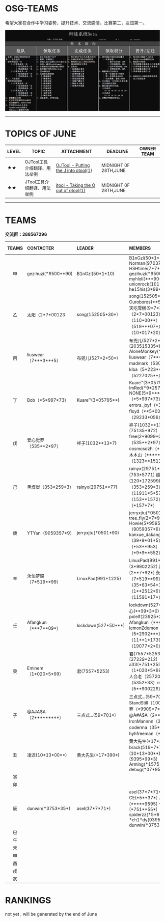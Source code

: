 # OSG-TEAMS
希望大家在合作中学习姿势、提升技术、交流感情。比赛第二，友谊第一。

![师徒系统Beta](pic/teams.jpg)

***

# TOPICS OF JUNE

|LEVEL|TOPIC|ATTACHMENT|DEADLINE|OWNER TEAM|
|--|--|--|--|--|
|★★|OJTool工具介绍翻译、用法举例|[OJTool - Putting the J into otool(1)](http://newosxbook.com/tools/ojtool.html)|MIDNIGHT 0F 28TH,JUNE||
|★★|JTool工具介绍翻译、用法举例|[jtool - Taking the O out of otool(1)](http://www.newosxbook.com/tools/jtool.html)|MIDNIGHT 0F 28TH,JUNE||

***


# TEAMS

**交流群：288567296**

|TEAMS|CONTACTER|LEADER|MEMBERS|MONTHLY THEME|
|:-:|:-|:-|:-|:-|
|甲| gezihuzi(\*9500\*\*90) | B1nGzl(50\*1\*10)|B1nGzl(50\*1\*10) Norman(9703797) HSHtime(7\*7\*23\*92) gezihuzi(\*9500\*\*90) myhloli(\*\*\*90\*9\*9) unionrock(101\*5\*\*010) he15his(3\*99\*37\*1)        |not yet|
|乙|  太阳（2\*7\*00123  	 |song(152505\*30\*) |song(152505\*30\*) Ouroboros(\*\*5277\*0) 夏天吃雪糕(9\*7\*323\*0) 太阳（2\*7\*00123）理查德（110\*00\*\*）小憨（519\*\*\*07\*）blackcore（10\*017\*20）|not yet|
|丙|  liuswear（7\*\*\*3\*\*\*5）| 布兜儿(527\*2\*50\*)|布兜儿(527\*2\*50\*) 舜生(203515335\*) AloneMonkey(\*271\*\*\*33) liuswear（7\*\*\*3\*\*\*5）madmark（53019917）kiba（5\*223\*\*1\*）chen（5227025\*\*）|not yet|
|丁| Bob（\*5\*997\*73）  	 |Kuare™(3\*05795\*\*)|Kuare™(3\*05795\*\*) ImRed(\*9\*257532) NONE(5\*9\*\*\*\*03) Bob（\*5\*997\*73）no errors_joyf（\*352\*19\*2）floyd（\*\*5\*00\*3）srh（29233\*059）| not yet  |
|戊| 爱心觉罗（535\*\*2\*97）  	 |祥子(1032\*\*13\*7)|祥子(1032\*\*13\*7) 明哥(75135\*972) free(2\*9099\*0\*) 爱心觉罗（535\*\*2\*97）cosmosdzh（\*50505\*\*）木木山（\*\*\*\*\*9595）龙幽（1323\*\*1511）|  not yet |
|己| 黑煤炭（353\*259\*3）  	 |rainyx(29751\*\*77) |rainyx(29751\*\*77) 拟人(753\*5771) 超级神话(120\*172599) 黑煤炭（353\*259\*3）ksmokee（11911\*5\*57）MXXIV（153\*\*1572）紫枫闲人（\*157\*7\*）| not yet  |
|庚| YTYan（9059357\*9）  	 |jerryxjtu(\*0501\*90) |jerryxjtu(\*0501\*90) tree_fly(2\*7\*9\*009) Howie(5\*959509\*) YTYan（9059357\*9）kanxue_dakang（39\*9\*01\*5）BoOOlean（\*53\*\*953）bitpanda（\*9\*9\*\*552）| not yet|
|辛| 永恒梦魇（7\*519\*\*99）   	 |LinuxPad(991\*1225)|LinuxPad(991\*1225)  空城(3\*9902252) 闪(2\*\*7\*92\*) 永恒梦魇（7\*519\*\*99） Alice（35\*63\*54\*1）物以类聚（1\*\*2512\*9） xgalaxy（11591\*17\*）  | not yet|
|壬|  Afangkun（\*\*\*7\*\*09\*）  	 |lockdown(527\*50\*\*\*) |lockdown(527\*50\*\*\*) 开心(\*\*09\*3\*0) polelf(23925\*27) Afangkun（\*\*\*7\*\*09\*）lemonZdemon（5\*2902\*\*\*）xuaninitial（11\*\*1\*1739）西柏坡（19077\*2\*0）|  not yet |
|癸| Eminem（1\*020\*5\*99）  	 |君(7557\*5253)|君(7557\*5253) 炜唯(37229\*212)  a33(\*751\*2552) Eminem（1\*020\*5\*99） 别等待爱人会老（257209\*592） 3（5352\*33）mrsim（5\*\*900229）       |     not yet    |
|子|@A#A$A（2\*\*\*\*\*\*\*\*\*） |三点式...(59\*701\*)|三点式...(59\*701\*) StandStill（100\*\*7\*7） 不弃（\*9909\*7\*9） @A#A$A（2\*\*\*\*\*\*\*\*\*） IronMannnn（39\*10\*927）coderma（35\*\*25920）hyhfreeman（\*7\*0195\*0）|   not yet|
|丑|	凌迟(10\*13\*00\*\*)	|黄大先生(\*17\*390\*)|黄大先生(\*17\*390\*) brack(519\*7\*7) 凌迟(10\*13\*00\*\*) 小学生(9395\*99\*3) Arming(\*1575\*31) debug(\*07\*95910)|not yet
|寅|		||||
|卯|		||||
|辰|dunwin(\*3753\*35\*)| asel(37\*7\*71\*) | asel(37\*7\*71\*)  CE(\*5\*\*37\*)  木木山(\*\*\*\*\*9595)  七步阶(\*751\*\*55\*)  spiderzz(\*5\*9\*\*9\*5)  \*ch1\*dy(9395\*99\*3)  dunwin(\*3753\*35\*)||
|巳|		||||
|午|		||||
|未|		||||
|申|		||||
|酉|		||||
|戌|		||||
|亥|		||||

# RANKINGS

not yet , will be generated by the end of June 
